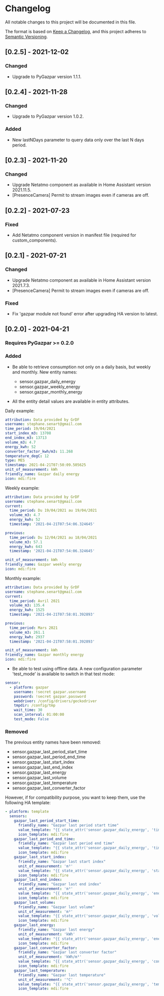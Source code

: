 # Changelog
All notable changes to this project will be documented in this file.

The format is based on [Keep a Changelog](https://keepachangelog.com/en/1.0.0/),
and this project adheres to [Semantic Versioning](https://semver.org/spec/v2.0.0.html).

## [0.2.5] - 2021-12-02

### Changed
- Upgrade to PyGazpar version 1.1.1.

## [0.2.4] - 2021-11-28

### Changed
- Upgrade to PyGazpar version 1.0.2.

### Added
- New lastNDays parameter to query data only over the last N days period.

## [0.2.3] - 2021-11-20

### Changed
- Upgrade Netatmo component as available in Home Assistant version 2021.11.5.
- [PresenceCamera] Permit to stream images even if cameras are off.

## [0.2.2] - 2021-07-23

### Fixed
- Add Netatmo component version in manifest file (required for custom_components).

## [0.2.1] - 2021-07-21

### Changed
- Upgrade Netatmo component as available in Home Assistant version 2021.7.3.
- [PresenceCamera] Permit to stream images even if cameras are off.

### Fixed
- Fix 'gazpar module not found' error after upgrading HA version to latest.

## [0.2.0] - 2021-04-21

### Requires PyGazpar >= 0.2.0

### Added
- Be able to retrieve consumption not only on a daily basis, but weekly and monthly. New entity names:
    - sensor.gazpar_daily_energy
    - sensor.gazpar_weekly_energy
    - sensor.gazpar_monthly_energy

- All the entity detail values are available in entity attributes.

Daily example:
```yaml
attribution: Data provided by GrDF
username: stephane.senart@gmail.com
time_period: 19/04/2021
start_index_m3: 13708
end_index_m3: 13713
volume_m3: 4.7
energy_kwh: 52
converter_factor_kwh/m3: 11.268
temperature_degC: 12
type: MES
timestamp: 2021-04-21T07:50:09.505625
unit_of_measurement: kWh
friendly_name: Gazpar daily energy
icon: mdi:fire
```

Weekly example:
```yaml
attribution: Data provided by GrDF
username: stephane.senart@gmail.com
current: 
  time_period: Du 19/04/2021 au 19/04/2021
  volume_m3: 4.7
  energy_kwh: 52
  timestamp: '2021-04-21T07:54:06.324645'

previous: 
  time_period: Du 12/04/2021 au 18/04/2021
  volume_m3: 57.1
  energy_kwh: 643
  timestamp: '2021-04-21T07:54:06.324645'

unit_of_measurement: kWh
friendly_name: Gazpar weekly energy
icon: mdi:fire
```

Monthly example:
```yaml
attribution: Data provided by GrDF
username: stephane.senart@gmail.com
current: 
  time_period: Avril 2021
  volume_m3: 135.4
  energy_kwh: 1525
  timestamp: '2021-04-21T07:58:01.392893'

previous: 
  time_period: Mars 2021
  volume_m3: 261.1
  energy_kwh: 2937
  timestamp: '2021-04-21T07:58:01.392893'

unit_of_measurement: kWh
friendly_name: Gazpar monthly energy
icon: mdi:fire
```

- Be able to test using offline data. A new configuration parameter 'test_mode' is available to switch in that test mode:
```yaml
sensor:
  - platform: gazpar
    username: !secret gazpar.username
    password: !secret gazpar.password
    webdriver: /config/drivers/geckodriver
    tmpdir: /config/tmp
    wait_time: 30
    scan_interval: 01:00:00
    test_mode: False
```

### Removed
The previous entity names have been removed:
- sensor.gazpar_last_period_start_time
- sensor.gazpar_last_period_end_time
- sensor.gazpar_last_start_index
- sensor.gazpar_last_end_index
- sensor.gazpar_last_energy
- sensor.gazpar_last_volume
- sensor.gazpar_last_temperature
- sensor.gazpar_last_converter_factor

However, if for compatibility purpose, you want to keep them, use the following HA template:

```yaml
- platform: template
  sensors:
    gazpar_last_period_start_time:
      friendly_name: "Gazpar last period start time"    
      value_template: "{{ state_attr('sensor.gazpar_daily_energy', 'time_period') }}"
      icon_template: mdi:fire
    gazpar_last_period_end_time:
      friendly_name: "Gazpar last period end time"    
      value_template: "{{ state_attr('sensor.gazpar_daily_energy', 'time_period') }}"
      icon_template: mdi:fire
    gazpar_last_start_index:
      friendly_name: "Gazpar last start index"
      unit_of_measurement: 'm³'      
      value_template: "{{ state_attr('sensor.gazpar_daily_energy', 'start_index_m3') | float }}"
      icon_template: mdi:fire      
    gazpar_last_end_index:
      friendly_name: "Gazpar last end index"
      unit_of_measurement: 'm³'      
      value_template: "{{ state_attr('sensor.gazpar_daily_energy', 'end_index_m3') | float }}"
      icon_template: mdi:fire      
    gazpar_last_volume:
      friendly_name: "Gazpar last volume"
      unit_of_measurement: 'm³'      
      value_template: "{{ state_attr('sensor.gazpar_daily_energy', 'volume_m3') | float }}"
      icon_template: mdi:fire      
    gazpar_last_energy:
      friendly_name: "Gazpar last energy"
      unit_of_measurement: 'kWh'      
      value_template: "{{ state_attr('sensor.gazpar_daily_energy', 'energy_kwh') | float }}"  
      icon_template: mdi:fire
    gazpar_last_converter_factor:
      friendly_name: "Gazpar last converter factor"
      unit_of_measurement: 'kWh/m³'      
      value_template: "{{ state_attr('sensor.gazpar_daily_energy', 'converter_factor_kwh/m3') | float }}"
      icon_template: mdi:fire
    gazpar_last_temperature:
      friendly_name: "Gazpar last temperature"
      unit_of_measurement: '°C'      
      value_template: "{{ state_attr('sensor.gazpar_daily_energy', 'temperature_degC') | float }}"
      icon_template: mdi:fire      
```
